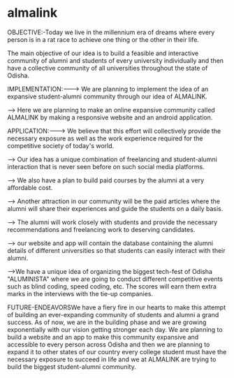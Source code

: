 # almalink
OBJECTIVE:-Today we live in the millennium era of dreams where every person is in a rat race to achieve one thing or the other in their life.

The main objective of our idea is to build a feasible and interactive community of alumni and students of every university individually and then have a collective community of all universities throughout the state of Odisha.

IMPLEMENTATION:---> We are planning to implement the idea of an expansive student-alumni community through our idea of ALMALINK.

--> Here we are planning to make an online expansive community called ALMALINK by making a responsive website and an android application.

APPLICATION:---> We believe that this effort will collectively provide the necessary exposure as well as the work experience required for the competitive society of today's world.

--> Our idea has a unique combination of freelancing and student-alumni interaction that is never seen before on such social media platforms.

--> We also have a plan to build paid courses by the alumni at a very affordable cost.

-->  Another attraction in our community will be the paid articles where the alumni will share their experiences and guide the students on a daily basis. 

--> The alumni will work closely with students and provide the necessary recommendations and freelancing work to deserving candidates.

--> our website and app will contain the database containing the alumni details of different universities so that students can easily interact with their alumni.

-->We have a unique idea of organizing the biggest tech-fest of Odisha  "ALUMINISTA"  where we are going to conduct different competitive events such as blind coding, speed coding, etc. The scores will earn them extra marks in the interviews with the tie-up companies.

FUTURE-ENDEAVORSWe have a fiery fire in our hearts to make this attempt of building an ever-expanding community of students and alumni a grand success. As of now, we are in the building phase and we are growing exponentially with our vision getting stronger each day. We are planning to build a website and an app to make this community expansive and accessible to every person across Odisha and then we are planning to expand it to other states of our country every college student must have the necessary exposure to succeed in life and we at ALMALINK are trying to build the biggest student-alumni community.
